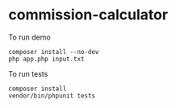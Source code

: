 # commission-calculator
 
To run demo

    composer install --no-dev
    php app.php input.txt

To run tests

    composer install
    vendor/bin/phpunit tests